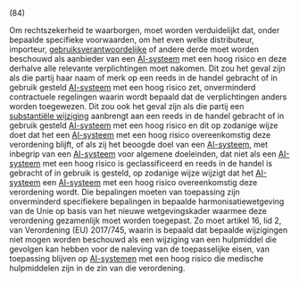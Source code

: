 (84)

Om rechtszekerheid te waarborgen, moet worden verduidelijkt dat, onder bepaalde specifieke voorwaarden, om het even welke distributeur, importeur, [gebruiksverantwoordelijke](a3.md#^gebruiksverantwoordelijke) of andere derde moet worden beschouwd als aanbieder van een [AI-systeem](a3.md#^ai-systeem) met een hoog risico en deze derhalve alle relevante verplichtingen moet nakomen. Dit zou het geval zijn als die partij haar naam of merk op een reeds in de handel gebracht of in gebruik gesteld [AI-systeem](a3.md#^ai-systeem) met een hoog risico zet, onverminderd contractuele regelingen waarin wordt bepaald dat de verplichtingen anders worden toegewezen. Dit zou ook het geval zijn als die partij een [substantiële wijziging](a3.md#^wijz) aanbrengt aan een reeds in de handel gebracht of in gebruik gesteld [AI-systeem](a3.md#^ai-systeem) met een hoog risico en dit op zodanige wijze doet dat het een [AI-systeem](a3.md#^ai-systeem) met een hoog risico overeenkomstig deze verordening blijft, of als zij het beoogde doel van een [AI-systeem](a3.md#^ai-systeem), met inbegrip van een [AI-systeem](a3.md#^ai-systeem) voor algemene doeleinden, dat niet als een [AI-systeem](a3.md#^ai-systeem) met een hoog risico is geclassificeerd en reeds in de handel is gebracht of in gebruik is gesteld, op zodanige wijze wijzigt dat het [AI-systeem](a3.md#^ai-systeem) een [AI-systeem](a3.md#^ai-systeem) met een hoog risico overeenkomstig deze verordening wordt. Die bepalingen moeten van toepassing zijn onverminderd specifiekere bepalingen in bepaalde harmonisatiewetgeving van de Unie op basis van het nieuwe wetgevingskader waarmee deze verordening gezamenlijk moet worden toegepast. Zo moet artikel 16, lid 2, van Verordening (EU) 2017/745, waarin is bepaald dat bepaalde wijzigingen niet mogen worden beschouwd als een wijziging van een hulpmiddel die gevolgen kan hebben voor de naleving van de toepasselijke eisen, van toepassing blijven op [AI-systemen](a3.md#^ai-systeem) met een hoog risico die medische hulpmiddelen zijn in de zin van die verordening.